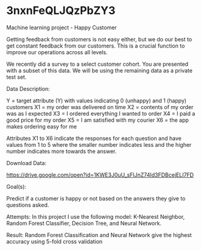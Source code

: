 # 3nxnFeQLJQzPbZY3
Machine learning project - Happy Customer

Getting feedback from customers is not easy either, but we do our best to get constant feedback from our customers. This is a crucial function to improve our operations across all levels.

We recently did a survey to a select customer cohort. You are presented with a subset of this data. We will be using the remaining data as a private test set.

Data Description:

Y = target attribute (Y) with values indicating 0 (unhappy) and 1 (happy) customers
X1 = my order was delivered on time
X2 = contents of my order was as I expected
X3 = I ordered everything I wanted to order
X4 = I paid a good price for my order
X5 = I am satisfied with my courier
X6 = the app makes ordering easy for me

Attributes X1 to X6 indicate the responses for each question and have values from 1 to 5 where the smaller number indicates less and the higher number indicates more towards the answer.

Download Data:

https://drive.google.com/open?id=1KWE3J0uU_sFIJnZ74Id3FDBcejELI7FD

Goal(s):

Predict if a customer is happy or not based on the answers they give to questions asked.

Attempts:
In this project I use the following model: K-Nearest Neighbor, Random Forest Classifier, Decision Tree, and Neural Network.

Result:
Random Forest Classification and Neural Network give the highest accuracy using 5-fold cross validation



